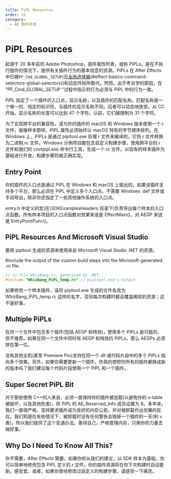 ```yaml
---
title: PiPL Resources
order: 12
category:
  - AE 插件开发
---
```


# PiPL Resources

起源于 20 多年前的 Adobe Photoshop，插件属性列表，或称 PiPLs，是在不执行插件的情况下，提供有关插件行为的基本信息的资源。PiPLs 在 After Effects 中已被`PF_Cmd_GLOBAL_SETUP`(见[全局选择器](.../effect-basics/command-selectors.html)(#effect-basics-command-selectors-global-selectors))和动态外标所取代。然而，出于考古学的原因，在 "PF_Cmd_GLOBAL_SETUP "过程中指示的行为必须与 PiPL 中的行为一致。

PiPL 指定了一个插件的入口点，显示名称，以及插件的匹配名称。匹配名称是一个唯一的、恒定的标识符，与插件的显示名称不同，后者可以动态地改变。从 CC 开始，显示名称的长度可以达到 47 个字符。以前，它们被限制为 31 个字符。

为了实现跨平台的兼容性，请为你的插件的 macOS 和 Windows 版本使用一个.r 文件，就像样本那样。PiPL 属性必须始终以 macOS 特有的字节顺序排列。在 Windows 上，PiPLs 是通过 pipltool.exe 处理.r 文件来编译的，它将.r 文件转换为二进制.rc 文件。Windows 示例项目都包含自定义构建步骤，使用跨平台的.r 文件和我们的 cnvtpipl.exe 命令行工具，生成一个.rc 文件。以现有的样本插件为基础进行开发，构建步骤将被正确实现。

## Entry Point

你的插件的入口点是通过 PiPL 在 Windows 和 macOS 上输出的。如果该插件支持多个平台，那么必须在 PiPL 中定义多个入口点。不需要 Windows .def 文件或手动导出，除非你还指定了一些其他操作系统的入口点。

entry.h 中定义的宏(在\SDKExamplesHeaders 目录下)负责导出每个样本的入口点函数。所有样本项目的入口点函数对效果来说是 EffectMain()，对 AEGP 来说是 EntryPointFunc()。

## PiPL Resources And Microsoft Visual Studio

要用 pipltool 生成的资源来使用来自 Microsoft Visual Studio .NET 的资源。

#include the output of the custom build steps into the Microsoft-generated .rc file.

```cpp
// in file WhizBang.rc, generated by .NET.
#include "WhizBang_PiPL_temp.rc" // pipltool.exe's output

```

如果修改一个样本插件，请将 pipltool.exe 生成的文件名改为 WhizBang_PiPL_temp.rc 这样的名字，否则每次构建时都会覆盖微软的资源；这不是好事。

## Multiple PiPLs

在同一个文件中包含多个插件(包括 AEGP 和特效)，使用多个 PiPLs 是可能的，但不推荐。如果在同一个文件中同时有 AEGP 和特效的 PiPLs，那么 AEGPs 必须排在第一位。

没有其他主机(甚至 Premiere Pro)支持在同一个.dll 或代码片段中的多个 PiPLs 指向多个效果。另外，如果你需要更新一个插件，你真的想把你所有的插件都换成新的版本吗？我们建议每个代码片段使用一个 PiPL 和一个插件。

## Super Secret PiPL Bit

对于那些使用 C++的人来说，必须一直保持你的插件被加载(以避免你的 v-table 被破坏，以及其他危害)，将 PiPL 的 AE_Reserved_Info 成员设置为 8。多年来，我们一直很严格，坚持要求插件成为良好的内存公民，并对被卸载作出优雅的反应。我们知道在有些情况下，被卸载时没有任何警告会毁掉一个插件的一天(和 v 表)，所以我们提供了这个变通办法。善待自己，严格管理内存，只用你的力量去做好事。

## Why Do I Need To Know All This?

你不需要，After Effects 需要。如果你听从我们的建议，以 SDK 样本为基础，你可以简单地修改包含 PiPL 定义的.r 文件，你的插件资源将在你下次构建时自动更新。感受爱。或者，如果你曾经修改过自定义的构建步骤，请感受一下痛苦。
